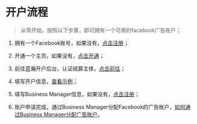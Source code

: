 # 开户流程

> 从零开始，按照以下步骤，即可拥有一个可用的facebook广告账户；

1. 拥有一个Facebook账号，如果没有，[点击注册](https://www.facebook.com)；

2. 开通一个主页，如果没有，[点击开通](https://www.facebook.com/pages/creation/?ref_type=pages_browser)；

3. 前往蓝瀚开户后台，认证结算主体，[点击前往](/account.bluevision.com)；

4. 填写开户信息，[查看示例](/www.baidu.com)；

5. 填写Business Manager信息，如果没有，[点击注册](https://business.facebook.com/)；

6. 账户申请完成，通过Business Manager分配Facebook的广告账户，[如何通过Business Manager分配广告账户](/www.baidu.com)。



